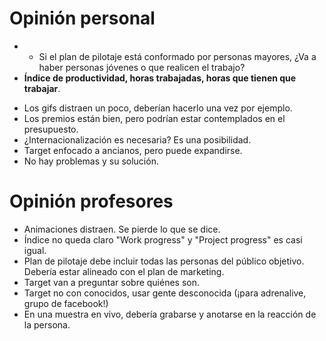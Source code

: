 # Opinión personal
* + Si el plan de pilotaje está conformado por personas mayores, ¿Va a haber personas jóvenes o que realicen el trabajo?
* **Índice de productividad, horas trabajadas, horas que tienen que trabajar**.
+ Los gifs distraen un poco, deberían hacerlo una vez por ejemplo.
+ Los premios están bien, pero podrían estar contemplados en el presupuesto.
+ ¿Internacionalización es necesaria? Es una posibilidad.
+ Target enfocado a ancianos, pero puede expandirse.
+ No hay problemas y su solución.

# Opinión profesores
* Animaciones distraen. Se pierde lo que se dice.
* Índice no queda claro "Work progress" y "Project progress" es casi igual.
* Plan de pilotaje debe incluir todas las personas del público objetivo. Debería estar alineado con el plan de marketing.
* Target van a preguntar sobre quiénes son.
* Target no con conocidos, usar gente desconocida (¡para adrenalive, grupo de facebook!)
* En una muestra en vivo, debería grabarse y anotarse en la reacción de la persona.